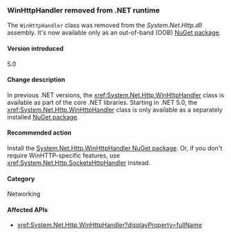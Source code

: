 ### WinHttpHandler removed from .NET runtime

The `WinHttpHandler` class was removed from the *System.Net.Http.dll* assembly. It's now available only as an out-of-band (OOB) [NuGet package](https://www.nuget.org/packages/System.Net.Http.WinHttpHandler/).

#### Version introduced

5.0

#### Change description

In previous .NET versions, the <xref:System.Net.Http.WinHttpHandler> class is available as part of the core .NET libraries. Starting in .NET 5.0, the <xref:System.Net.Http.WinHttpHandler> class is only available as a separately installed [NuGet package](https://www.nuget.org/packages/System.Net.Http.WinHttpHandler/).

#### Recommended action

Install the [System.Net.Http.WinHttpHandler NuGet package](https://www.nuget.org/packages/System.Net.Http.WinHttpHandler/). Or, if you don't require WinHTTP-specific features, use <xref:System.Net.Http.SocketsHttpHandler> instead.

#### Category

Networking

#### Affected APIs

- <xref:System.Net.Http.WinHttpHandler?displayProperty=fullName>

<!--

#### Affected APIs

- `T:System.Net.Http.WinHttpHandler`

-->
